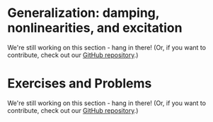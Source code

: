 # Generalization: damping, nonlinearities, and excitation

We're still working on this section - hang in there! (Or, if you want to contribute, check out our [GitHub repository](https://github.com/devitocodes/devito_book).)

# Exercises and Problems

We're still working on this section - hang in there! (Or, if you want to contribute, check out our [GitHub repository](https://github.com/devitocodes/devito_book).)